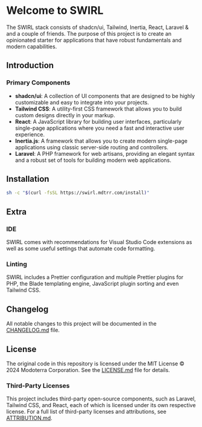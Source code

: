 # Welcome to SWIRL

The SWIRL stack consists of shadcn/ui, Tailwind, Inertia, React, Laravel & and a couple of friends. The purpose of this project is to create an opinionated starter for applications that have robust fundamentals and modern capabilities.

## Introduction

### Primary Components

- **shadcn/ui**: A collection of UI components that are designed to be highly customizable and easy to integrate into your projects.
- **Tailwind CSS**: A utility-first CSS framework that allows you to build custom designs directly in your markup.
- **React**: A JavaScript library for building user interfaces, particularly single-page applications where you need a fast and interactive user experience.
- **Inertia.js**: A framework that allows you to create modern single-page applications using classic server-side routing and controllers.
- **Laravel**: A PHP framework for web artisans, providing an elegant syntax and a robust set of tools for building modern web applications.

## Installation

```sh
sh -c "$(curl -fsSL https://swirl.mdtrr.com/install)"
```

## Extra

### IDE

SWIRL comes with recommendations for Visual Studio Code extensions as well as some useful settings that automate code formatting.

### Linting

SWIRL includes a Prettier configuration and multiple Prettier plugins for PHP, the Blade templating engine, JavaScript plugin sorting and even Tailwind CSS.

## Changelog

All notable changes to this project will be documented in the [CHANGELOG.md](./CHANGELOG.md) file.

## License

The original code in this repository is licensed under the MIT License © 2024 Modoterra Corporation. See the [LICENSE.md](./LICENSE.md) file for details.

### Third-Party Licenses

This project includes third-party open-source components, such as Laravel, Tailwind CSS, and React, each of which is licensed under its own respective license. For a full list of third-party licenses and attributions, see [ATTRIBUTION.md](./ATTRIBUTION.md).
